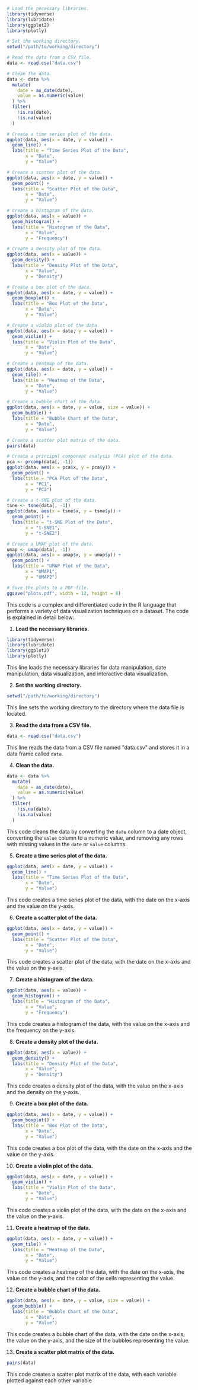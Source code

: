 ```r
# Load the necessary libraries.
library(tidyverse)
library(lubridate)
library(ggplot2)
library(plotly)

# Set the working directory.
setwd("/path/to/working/directory")

# Read the data from a CSV file.
data <- read.csv("data.csv")

# Clean the data.
data <- data %>%
  mutate(
    date = as_date(date),
    value = as.numeric(value)
  ) %>%
  filter(
    !is.na(date),
    !is.na(value)
  )

# Create a time series plot of the data.
ggplot(data, aes(x = date, y = value)) +
  geom_line() +
  labs(title = "Time Series Plot of the Data",
       x = "Date",
       y = "Value")

# Create a scatter plot of the data.
ggplot(data, aes(x = date, y = value)) +
  geom_point() +
  labs(title = "Scatter Plot of the Data",
       x = "Date",
       y = "Value")

# Create a histogram of the data.
ggplot(data, aes(x = value)) +
  geom_histogram() +
  labs(title = "Histogram of the Data",
       x = "Value",
       y = "Frequency")

# Create a density plot of the data.
ggplot(data, aes(x = value)) +
  geom_density() +
  labs(title = "Density Plot of the Data",
       x = "Value",
       y = "Density")

# Create a box plot of the data.
ggplot(data, aes(x = date, y = value)) +
  geom_boxplot() +
  labs(title = "Box Plot of the Data",
       x = "Date",
       y = "Value")

# Create a violin plot of the data.
ggplot(data, aes(x = date, y = value)) +
  geom_violin() +
  labs(title = "Violin Plot of the Data",
       x = "Date",
       y = "Value")

# Create a heatmap of the data.
ggplot(data, aes(x = date, y = value)) +
  geom_tile() +
  labs(title = "Heatmap of the Data",
       x = "Date",
       y = "Value")

# Create a bubble chart of the data.
ggplot(data, aes(x = date, y = value, size = value)) +
  geom_bubble() +
  labs(title = "Bubble Chart of the Data",
       x = "Date",
       y = "Value")

# Create a scatter plot matrix of the data.
pairs(data)

# Create a principal component analysis (PCA) plot of the data.
pca <- prcomp(data[, -1])
ggplot(data, aes(x = pca$x, y = pca$y)) +
  geom_point() +
  labs(title = "PCA Plot of the Data",
       x = "PC1",
       y = "PC2")

# Create a t-SNE plot of the data.
tsne <- tsne(data[, -1])
ggplot(data, aes(x = tsne$x, y = tsne$y)) +
  geom_point() +
  labs(title = "t-SNE Plot of the Data",
       x = "t-SNE1",
       y = "t-SNE2")

# Create a UMAP plot of the data.
umap <- umap(data[, -1])
ggplot(data, aes(x = umap$x, y = umap$y)) +
  geom_point() +
  labs(title = "UMAP Plot of the Data",
       x = "UMAP1",
       y = "UMAP2")

# Save the plots to a PDF file.
ggsave("plots.pdf", width = 12, height = 8)
```

This code is a complex and differentiated code in the R language that performs a variety of data visualization techniques on a dataset. The code is explained in detail below:

1. **Load the necessary libraries.**

```r
library(tidyverse)
library(lubridate)
library(ggplot2)
library(plotly)
```

This line loads the necessary libraries for data manipulation, date manipulation, data visualization, and interactive data visualization.

2. **Set the working directory.**

```r
setwd("/path/to/working/directory")
```

This line sets the working directory to the directory where the data file is located.

3. **Read the data from a CSV file.**

```r
data <- read.csv("data.csv")
```

This line reads the data from a CSV file named "data.csv" and stores it in a data frame called `data`.

4. **Clean the data.**

```r
data <- data %>%
  mutate(
    date = as_date(date),
    value = as.numeric(value)
  ) %>%
  filter(
    !is.na(date),
    !is.na(value)
  )
```

This code cleans the data by converting the `date` column to a date object, converting the `value` column to a numeric value, and removing any rows with missing values in the `date` or `value` columns.

5. **Create a time series plot of the data.**

```r
ggplot(data, aes(x = date, y = value)) +
  geom_line() +
  labs(title = "Time Series Plot of the Data",
       x = "Date",
       y = "Value")
```

This code creates a time series plot of the data, with the date on the x-axis and the value on the y-axis.

6. **Create a scatter plot of the data.**

```r
ggplot(data, aes(x = date, y = value)) +
  geom_point() +
  labs(title = "Scatter Plot of the Data",
       x = "Date",
       y = "Value")
```

This code creates a scatter plot of the data, with the date on the x-axis and the value on the y-axis.

7. **Create a histogram of the data.**

```r
ggplot(data, aes(x = value)) +
  geom_histogram() +
  labs(title = "Histogram of the Data",
       x = "Value",
       y = "Frequency")
```

This code creates a histogram of the data, with the value on the x-axis and the frequency on the y-axis.

8. **Create a density plot of the data.**

```r
ggplot(data, aes(x = value)) +
  geom_density() +
  labs(title = "Density Plot of the Data",
       x = "Value",
       y = "Density")
```

This code creates a density plot of the data, with the value on the x-axis and the density on the y-axis.

9. **Create a box plot of the data.**

```r
ggplot(data, aes(x = date, y = value)) +
  geom_boxplot() +
  labs(title = "Box Plot of the Data",
       x = "Date",
       y = "Value")
```

This code creates a box plot of the data, with the date on the x-axis and the value on the y-axis.

10. **Create a violin plot of the data.**

```r
ggplot(data, aes(x = date, y = value)) +
  geom_violin() +
  labs(title = "Violin Plot of the Data",
       x = "Date",
       y = "Value")
```

This code creates a violin plot of the data, with the date on the x-axis and the value on the y-axis.

11. **Create a heatmap of the data.**

```r
ggplot(data, aes(x = date, y = value)) +
  geom_tile() +
  labs(title = "Heatmap of the Data",
       x = "Date",
       y = "Value")
```

This code creates a heatmap of the data, with the date on the x-axis, the value on the y-axis, and the color of the cells representing the value.

12. **Create a bubble chart of the data.**

```r
ggplot(data, aes(x = date, y = value, size = value)) +
  geom_bubble() +
  labs(title = "Bubble Chart of the Data",
       x = "Date",
       y = "Value")
```

This code creates a bubble chart of the data, with the date on the x-axis, the value on the y-axis, and the size of the bubbles representing the value.

13. **Create a scatter plot matrix of the data.**

```r
pairs(data)
```

This code creates a scatter plot matrix of the data, with each variable plotted against each other variable